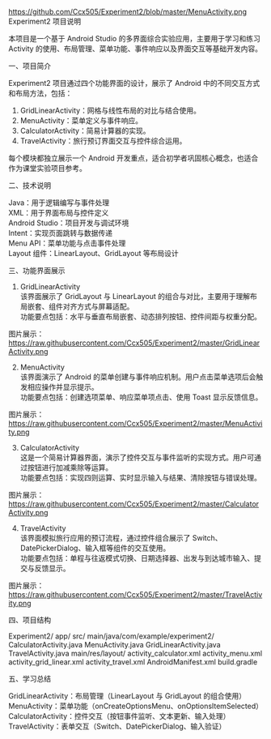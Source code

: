 https://github.com/Ccx505/Experiment2/blob/master/MenuActivity.png
Experiment2 项目说明

本项目是一个基于 Android Studio 的多界面综合实验应用，主要用于学习和练习 Activity 的使用、布局管理、菜单功能、事件响应以及界面交互等基础开发内容。

一、项目简介

Experiment2 项目通过四个功能界面的设计，展示了 Android 中的不同交互方式和布局方法，包括：

1. GridLinearActivity：网格与线性布局的对比与结合使用。
2. MenuActivity：菜单定义与事件响应。
3. CalculatorActivity：简易计算器的实现。
4. TravelActivity：旅行预订界面交互与控件综合运用。

每个模块都独立展示一个 Android 开发重点，适合初学者巩固核心概念，也适合作为课堂实验项目参考。

二、技术说明

Java：用于逻辑编写与事件处理  
XML：用于界面布局与控件定义  
Android Studio：项目开发与调试环境  
Intent：实现页面跳转与数据传递  
Menu API：菜单功能与点击事件处理  
Layout 组件：LinearLayout、GridLayout 等布局设计

三、功能界面展示

1. GridLinearActivity  
该界面展示了 GridLayout 与 LinearLayout 的组合与对比，主要用于理解布局嵌套、组件对齐方式与屏幕适配。  
功能要点包括：水平与垂直布局嵌套、动态排列按钮、控件间距与权重分配。

图片展示：  
https://raw.githubusercontent.com/Ccx505/Experiment2/master/GridLinearActivity.png

2. MenuActivity  
该界面演示了 Android 的菜单创建与事件响应机制。用户点击菜单选项后会触发相应操作并显示提示。  
功能要点包括：创建选项菜单、响应菜单项点击、使用 Toast 显示反馈信息。

图片展示：  
https://raw.githubusercontent.com/Ccx505/Experiment2/master/MenuActivity.png

3. CalculatorActivity  
这是一个简易计算器界面，演示了控件交互与事件监听的实现方式。用户可通过按钮进行加减乘除等运算。  
功能要点包括：实现四则运算、实时显示输入与结果、清除按钮与错误处理。

图片展示：  
https://raw.githubusercontent.com/Ccx505/Experiment2/master/CalculatorActivity.png

4. TravelActivity  
该界面模拟旅行应用的预订流程，通过控件组合展示了 Switch、DatePickerDialog、输入框等组件的交互使用。  
功能要点包括：单程与往返模式切换、日期选择器、出发与到达城市输入、提交与反馈显示。

图片展示：  
https://raw.githubusercontent.com/Ccx505/Experiment2/master/TravelActivity.png

四、项目结构

Experiment2/
  app/
    src/
      main/java/com/example/experiment2/
        CalculatorActivity.java
        MenuActivity.java
        GridLinearActivity.java
        TravelActivity.java
      main/res/layout/
        activity_calculator.xml
        activity_menu.xml
        activity_grid_linear.xml
        activity_travel.xml
    AndroidManifest.xml
  build.gradle

五、学习总结

GridLinearActivity：布局管理（LinearLayout 与 GridLayout 的组合使用）  
MenuActivity：菜单功能（onCreateOptionsMenu、onOptionsItemSelected）  
CalculatorActivity：控件交互（按钮事件监听、文本更新、输入处理）  
TravelActivity：表单交互（Switch、DatePickerDialog、输入验证）
